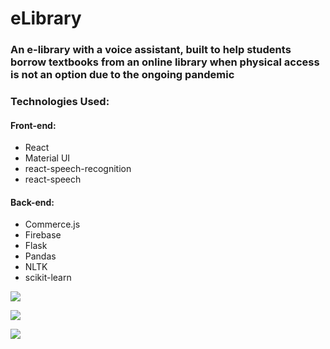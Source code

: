 # eLibrary

### An e-library with a voice assistant, built to help students borrow textbooks from an online library when physical access is not an option due to the ongoing pandemic

### Technologies Used:

#### Front-end:

- React
- Material UI
- react-speech-recognition
- react-speech


#### Back-end:

- Commerce.js
- Firebase 
- Flask
- Pandas
- NLTK
- scikit-learn


![](https://i.imgur.com/8K1tTEK.png)

![](https://i.imgur.com/ZtxZHbk.png)

![](https://i.imgur.com/lXxFyLg.png)
